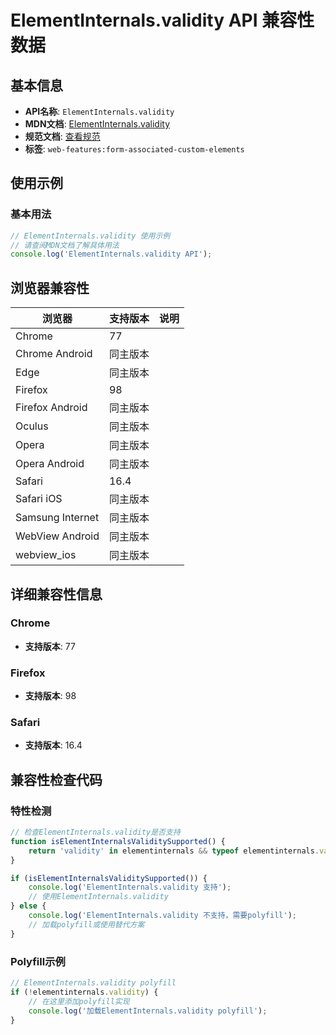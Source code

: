 # ElementInternals.validity API 兼容性数据

## 基本信息

- **API名称**: `ElementInternals.validity`
- **MDN文档**: [ElementInternals.validity](https://developer.mozilla.org/docs/Web/API/ElementInternals/validity)
- **规范文档**: [查看规范](https://html.spec.whatwg.org/multipage/form-control-infrastructure.html#dom-elementinternals-validity)
- **标签**: `web-features:form-associated-custom-elements`

## 使用示例

### 基本用法

```javascript
// ElementInternals.validity 使用示例
// 请查阅MDN文档了解具体用法
console.log('ElementInternals.validity API');
```

## 浏览器兼容性

| 浏览器 | 支持版本 | 说明 |
|--------|----------|------|
| Chrome | 77 |  |
| Chrome Android | 同主版本 |  |
| Edge | 同主版本 |  |
| Firefox | 98 |  |
| Firefox Android | 同主版本 |  |
| Oculus | 同主版本 |  |
| Opera | 同主版本 |  |
| Opera Android | 同主版本 |  |
| Safari | 16.4 |  |
| Safari iOS | 同主版本 |  |
| Samsung Internet | 同主版本 |  |
| WebView Android | 同主版本 |  |
| webview_ios | 同主版本 |  |

## 详细兼容性信息

### Chrome

- **支持版本**: 77

### Firefox

- **支持版本**: 98

### Safari

- **支持版本**: 16.4

## 兼容性检查代码

### 特性检测

```javascript
// 检查ElementInternals.validity是否支持
function isElementInternalsValiditySupported() {
    return 'validity' in elementinternals && typeof elementinternals.validity === 'function';
}

if (isElementInternalsValiditySupported()) {
    console.log('ElementInternals.validity 支持');
    // 使用ElementInternals.validity
} else {
    console.log('ElementInternals.validity 不支持，需要polyfill');
    // 加载polyfill或使用替代方案
}
```

### Polyfill示例

```javascript
// ElementInternals.validity polyfill
if (!elementinternals.validity) {
    // 在这里添加polyfill实现
    console.log('加载ElementInternals.validity polyfill');
}
```

